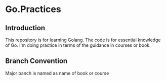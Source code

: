 # Go.Practices
## Introduction 
This repository is for learning Golang. The code is for essential knowledge of Go. I'm doing practice in terms of the guidance in courses or book. 
## Branch Convention 
Major banch is named as name of book or course
